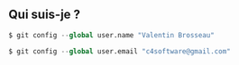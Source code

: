 ## Qui suis-je ?

```python
$ git config --global user.name "Valentin Brosseau"
```

```python
$ git config --global user.email "c4software@gmail.com"
```
